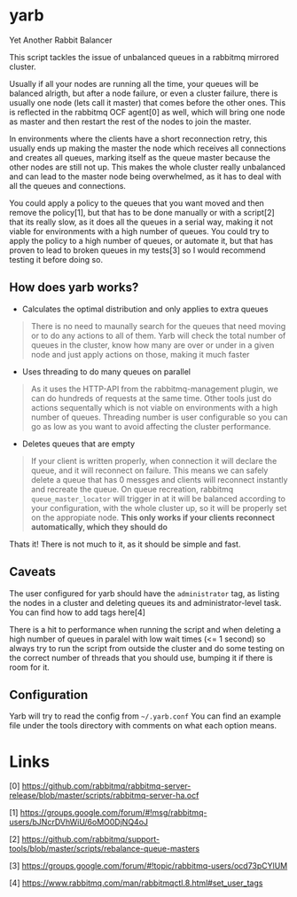 # yarb
Yet Another Rabbit Balancer


This script tackles the issue of unbalanced queues in a rabbitmq mirrored cluster.

Usually if all your nodes are running all the time, your queues will be balanced alrigth, but after a node failure, or even a cluster failure, there is usually one node (lets call it master) that comes before the other ones. This is reflected in the rabbitmq OCF agent[0] as well, which will bring one node as master and then restart the rest of the nodes to join the master.

In environments where the clients have a short reconnection retry, this usually ends up making the master the node which receives all connections and creates all queues, marking itself as the queue master because the other nodes are still not up. This makes the whole cluster really unbalanced and can lead to the master node being overwhelmed, as it has to deal with all the queues and connections.

You could apply a policy to the queues that you want moved and then remove the policy[1], but that has to be done manually or with a script[2] that its really slow, as it does all the queues in a serial way, making it not viable for environments with a high number of queues. You could try to apply the policy to a high number of queues, or automate it, but that has proven to lead to broken queues in my tests[3] so I would recommend testing it before doing so.


How does yarb works?
-----------

 - Calculates the optimal distribution and only applies to extra queues

> There is no need to maunally search for the queues that need moving or to do any actions to all of them. Yarb will check the total number of queues in the cluster, know how many are over or under in a given node and just apply actions on those, making it much faster


 - Uses threading to do many queues on parallel

> As it uses the HTTP-API from the rabbitmq-management plugin, we can do hundreds of requests at the same time. Other tools just do actions sequentally which is not viable on environments with a high number of queues. Threading number is user configurable so you can go as low as you want to avoid affecting the cluster performance.

 - Deletes queues that are empty
 
 > If your client is written properly, when connection it will declare the queue, and it will reconnect on failure. This means we can safely delete a queue that has 0 messges and clients will reconnect instantly and recreate the queue. On queue recreation, rabbitmq `queue_master_locator` will trigger in at it will be balanced according to your configuration, with the whole cluster up, so it will be properly set on the appropiate node. **This only works if your clients reconnect automatically, which they should do**
 
 Thats it! There is not much to it, as it should be simple and fast.
 
 
 Caveats
 --------
 
 The user configured for yarb should have the `administrator` tag, as listing the nodes in a cluster and deleting queues its and administrator-level task. You can find how to add tags here[4]
 
 There is a hit to performance when running the script and when deleting a high number of queues in paralel with low wait times (<= 1 second) so always try to run the script from outside the cluster and do some testing on the correct number of threads that you should use, bumping it if there is room for it.
 
 
 Configuration
 ---------
 
 Yarb will try to read the config from `~/.yarb.conf` 
 You can find an example file under the tools directory with comments on what each option means.


# Links 
[0] https://github.com/rabbitmq/rabbitmq-server-release/blob/master/scripts/rabbitmq-server-ha.ocf

[1] https://groups.google.com/forum/#!msg/rabbitmq-users/bJNcrDVhWiU/6oMO0DjNQ4oJ

[2] https://github.com/rabbitmq/support-tools/blob/master/scripts/rebalance-queue-masters

[3] https://groups.google.com/forum/#!topic/rabbitmq-users/ocd73pCYlUM

[4] https://www.rabbitmq.com/man/rabbitmqctl.8.html#set_user_tags
